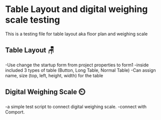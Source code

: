 # Table Layout and digital weighing scale testing

This is a testing file for table layout aka floor plan and weighing scale

## Table Layout 🪑
-Use change the startup form from project properties to form1
-inside included 3 types of table (Button, Long Table, Normal Table)
-Can assign name, size (top, left, height, width) for the table

## Digital Weighing Scale ⏲️
-a simple test script to connect digital weighing scale.
-connect with Comport.

